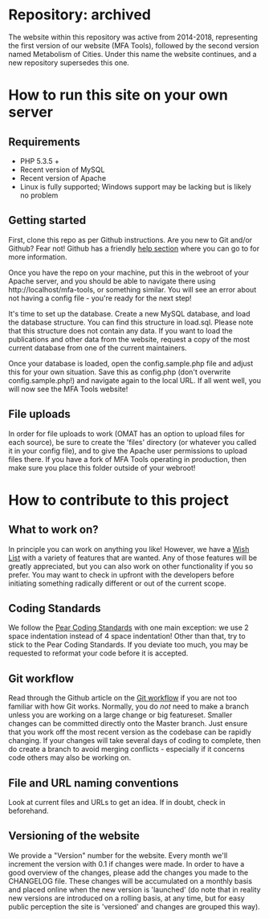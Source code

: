 # Repository: archived

The website within this repository was active from 2014-2018, representing the first version of our website (MFA Tools), followed by the second version named Metabolism of Cities. Under this name the website continues, and a new repository supersedes this one. 

# How to run this site on your own server

## Requirements

* PHP 5.3.5 +
* Recent version of MySQL
* Recent version of Apache
* Linux is fully supported; Windows support may be lacking but is likely no problem

## Getting started

First, clone this repo as per Github instructions. Are you new to Git and/or Github? Fear not! Github has a friendly [help section](https://help.github.com/) where you can go to for more information. 

Once you have the repo on your machine, put this in the webroot of your Apache server, and you should be able to navigate there using http://localhost/mfa-tools, or something similar. You will see an error about not having a config file - you're ready for the next step!

It's time to set up the database. Create a new MySQL database, and load the database structure. You can find this structure in load.sql. Please note that this structure does not contain any data. If you want to load the publications and other data from the website, request a copy of the most current database from one of the current maintainers. 

Once your database is loaded, open the config.sample.php file and adjust this for your own situation. Save this as config.php (don't overwrite config.sample.php!) and navigate again to the local URL. If all went well, you will now see the MFA Tools website! 

## File uploads

In order for file uploads to work (OMAT has an option to upload files for each source), be sure to create the 'files' directory (or whatever you called it in your config file), and to give the Apache user permissions to upload files there. If you have a fork of MFA Tools operating in production, then make sure you place this folder outside of your webroot!

# How to contribute to this project

## What to work on?

In principle you can work on anything you like! However, we have a [Wish List](http://mfa-tools.net/page/wishlist) with a variety of features that are wanted. Any of those features will be greatly appreciated, but you can also work on other functionality if you so prefer. You may want to check in upfront with the developers before initiating something radically different or out of the current scope. 

## Coding Standards

We follow the [Pear Coding Standards](http://pear.php.net/manual/en/standards.php) with one main exception: we use 2 space indentation instead of 4 space indentation! Other than that, try to stick to the Pear Coding Standards. If you deviate too much, you may be requested to reformat your code before it is accepted. 

## Git workflow

Read through the Github article on the [Git workflow](https://help.github.com/articles/what-is-a-good-git-workflow) if you are not too familiar with how Git works. Normally, you do *not* need to make a branch unless you are working on a large change or big featureset. Smaller changes can be committed directly onto the Master branch. Just ensure that you work off the most recent version as the codebase can be rapidly changing. If your changes will take several days of coding to complete, then do create a branch to avoid merging conflicts - especially if it concerns code others may also be working on. 

## File and URL naming conventions

Look at current files and URLs to get an idea. If in doubt, check in beforehand. 

## Versioning of the website

We provide a "Version" number for the website. Every month we'll increment the version with 0.1 if changes were made. In order to have a good overview of the changes, please add the changes you made to the CHANGELOG file. These changes will be accumulated on a monthly basis and placed online when the new version is 'launched' (do note that in reality new versions are introduced on a rolling basis, at any time, but for easy public perception the site is 'versioned' and changes are grouped this way). 
